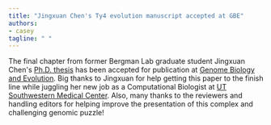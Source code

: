 ```yaml
---
title: "Jingxuan Chen's Ty4 evolution manuscript accepted at GBE"
authors:
- casey
tagline: " "
---
```

The final chapter from former Bergman Lab graduate student Jingxuan Chen's [Ph.D. thesis](https://www.proquest.com/docview/2917422789) has been accepted for publication at [Genome Biology and Evolution](https://academic.oup.com/gbe/article/17/1/evaf004/7950627). Big thanks to Jingxuan for help getting this paper to the finish line while juggling her new job as a Computational Biologist at [UT Southwestern Medical Center](https://labs.utsouthwestern.edu/data-science-shared-resource/meet-team). Also, many thanks to the reviewers and handling editors for helping improve the presentation of this complex and challenging genomic puzzle!